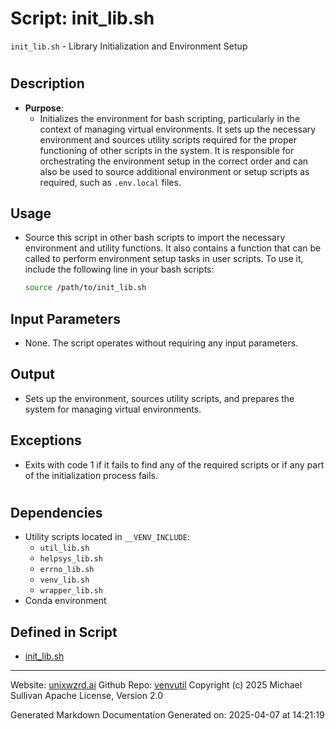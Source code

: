 # Script: init_lib.sh
`init_lib.sh` - Library Initialization and Environment Setup
#
## Description
- **Purpose**: 
  - Initializes the environment for bash scripting, particularly in the context of managing virtual environments. It sets up the necessary environment and sources utility scripts required for the proper functioning of other scripts in the system. It is responsible for orchestrating the environment setup in the correct order and can also be used to source additional environment or setup scripts as required, such as `.env.local` files.
## Usage
  - Source this script in other bash scripts to import the necessary environment and utility
    functions. It also contains a function that can be called to perform environment setup tasks
    in user scripts. To use it, include the following line in your bash scripts:
    ```bash
    source /path/to/init_lib.sh
    ```
## Input Parameters
  - None. The script operates without requiring any input parameters.
## Output
  - Sets up the environment, sources utility scripts, and prepares the system for managing virtual environments.
## Exceptions
  - Exits with code 1 if it fails to find any of the required scripts or if any part of the
    initialization process fails.
#
## Dependencies
- Utility scripts located in `__VENV_INCLUDE`:
  - `util_lib.sh`
  - `helpsys_lib.sh`
  - `errno_lib.sh`
  - `venv_lib.sh`
  - `wrapper_lib.sh`
- Conda environment



## Defined in Script

* [init_lib.sh](../init_lib_sh.md)
---

Website: [unixwzrd.ai](https://unixwzrd.ai)
Github Repo: [venvutil](https://github.com/unixwzrd/venvutil)
Copyright (c) 2025 Michael Sullivan
Apache License, Version 2.0

Generated Markdown Documentation
Generated on: 2025-04-07 at 14:21:19
